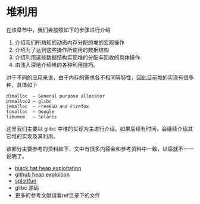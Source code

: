 
# 堆利用

在该章节中，我们会按照如下的步骤进行介绍

1. 介绍我们所熟知的动态内存分配的堆的宏观操作
2. 介绍为了达到这些操作所使用的数据结构
3. 介绍利用这些数据结构实现堆的分配与回收的具体操作
4. 由浅入深地介绍堆的各种利用技巧。

对于不同的应用来说，由于内存的需求各不相同等特性，因此目前堆的实现有很多种，具体如下

```text
dlmalloc  – General purpose allocator
ptmalloc2 – glibc
jemalloc  – FreeBSD and Firefox
tcmalloc  – Google
libumem   – Solaris
```

这里我们主要以 glibc 中堆的实现为主进行介绍。如果后续有时间，会继续介绍其它堆的实现及其利用。

该部分主要参考的资料如下，文中有很多内容会和参考资料中一致，以后就不一一说明了。

- [black hat heap exploitation](https://www.blackhat.com/presentations/bh-usa-07/Ferguson/Whitepaper/bh-usa-07-ferguson-WP.pdf)
- [github heap exploition](https://heap-exploitation.dhavalkapil.com/)
- [sploitfun](https://sploitfun.wordpress.com/archives/)
- glibc 源码
- 更多的参考文献请看ref目录下的文件

